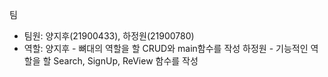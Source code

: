 팀
- 팀원: 양지후(21900433), 하정원(21900780)
- 역할: 양지후 - 뼈대의 역할을 할 CRUD와 main함수를 작성
        하정원 - 기능적인 역할을 할 Search, SignUp, ReView 함수를 작성
